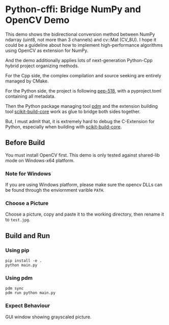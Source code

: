 # Python-cffi: Bridge NumPy and OpenCV Demo

This demo shows the bidirectional conversion method between NumPy ndarray (uint8, not more than 3 channels) and cv::Mat (CV_8U). I hope it could be a guideline about how to implement high-performance algorithms using OpenCV as extension for NumPy.

And the demo additionally applies lots of next-generation Python-Cpp hybrid project organizing methods.

For the Cpp side, the complex compilation and source seeking are entirely managed by CMake.

For the Python side, the project is following [pep-518](https://peps.python.org/pep-0518/), with a pyproject.toml containing all metadata.

Then the Python package managing tool [pdm](https://pdm.fming.dev/) and the extension building tool [scikit-build-core](https://github.com/scikit-build/scikit-build-core) work as glue to bridge both sides together.

But, I must admit that, it is extremely hard to debug the C-Extension for Python, especially when building with [scikit-build-core](https://github.com/scikit-build/scikit-build-core).

## Before Build

You must install OpenCV first. This demo is only tested against shared-lib mode on Windows-x64 platform.

### Note for Windows

If you are using Windows platform, please make sure the opencv DLLs can be found through the enviornment varible `PATH`.

### Choose a Picture

Choose a picture, copy and paste it to the working directory, then rename it to `test.jpg`.

## Build and Run

### Using pip

```shell
pip install -e .
python main.py
```

### Using pdm

```shell
pdm sync
pdm run python main.py
```

### Expect Behaviour

GUI window showing grayscaled picture.